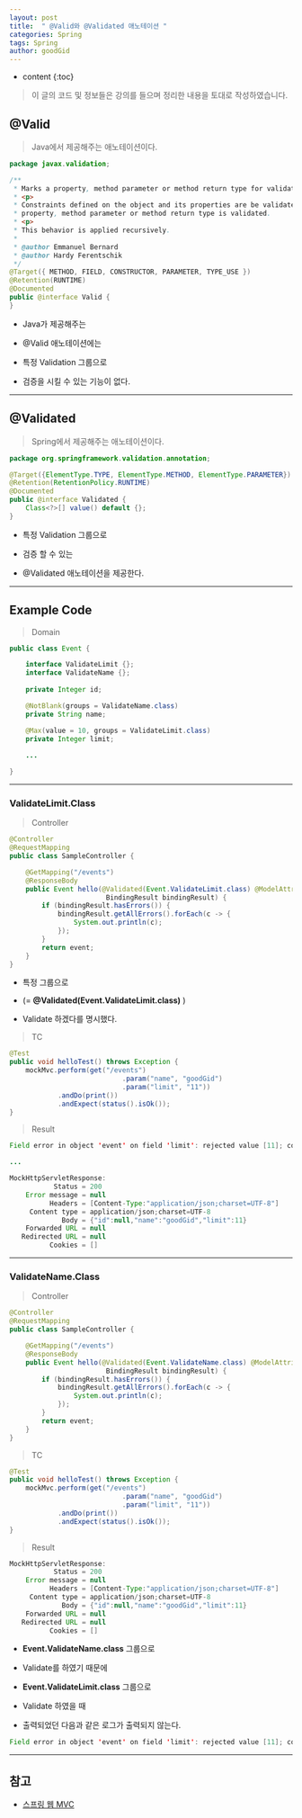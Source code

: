 ```yaml
---
layout: post
title:  " @Valid와 @Validated 애노테이션 "
categories: Spring
tags: Spring
author: goodGid
---
```

* content
{:toc}

> 이 글의 코드 및 정보들은 강의를 들으며 정리한 내용을 토대로 작성하였습니다.

## @Valid

> Java에서 제공해주는 애노테이션이다.

``` java
package javax.validation;

/**
 * Marks a property, method parameter or method return type for validation cascading.
 * <p>
 * Constraints defined on the object and its properties are be validated when the
 * property, method parameter or method return type is validated.
 * <p>
 * This behavior is applied recursively.
 *
 * @author Emmanuel Bernard
 * @author Hardy Ferentschik
 */
@Target({ METHOD, FIELD, CONSTRUCTOR, PARAMETER, TYPE_USE })
@Retention(RUNTIME)
@Documented
public @interface Valid {
}
```
* Java가 제공해주는 

* @Valid 애노테이션에는 

* 특정 Validation 그룹으로 

* 검증을 시킬 수 있는 기능이 없다.









---

## @Validated

>  Spring에서 제공해주는 애노테이션이다.

``` java
package org.springframework.validation.annotation;

@Target({ElementType.TYPE, ElementType.METHOD, ElementType.PARAMETER})
@Retention(RetentionPolicy.RUNTIME)
@Documented
public @interface Validated {
    Class<?>[] value() default {};
}
```

* 특정 Validation 그룹으로

* 검증 할 수 있는

* @Validated 애노테이션을 제공한다.


---

## Example Code

> Domain

``` java
public class Event {

    interface ValidateLimit {};
    interface ValidateName {};
    
    private Integer id;

    @NotBlank(groups = ValidateName.class)
    private String name;

    @Max(value = 10, groups = ValidateLimit.class)
    private Integer limit;
    
    ...

}
```

---

### ValidateLimit.Class

> Controller 

``` java
@Controller
@RequestMapping
public class SampleController {

    @GetMapping("/events")
    @ResponseBody
    public Event hello(@Validated(Event.ValidateLimit.class) @ModelAttribute Event event,
                        BindingResult bindingResult) {
        if (bindingResult.hasErrors()) {
            bindingResult.getAllErrors().forEach(c -> {
                System.out.println(c);
            });
        }
        return event;
    }
}
```

* 특정 그룹으로 

* (= **@Validated(Event.ValidateLimit.class)** )

* Validate 하겠다를 명시했다.

> TC

``` java
@Test
public void helloTest() throws Exception {
    mockMvc.perform(get("/events")
                            .param("name", "goodGid")
                            .param("limit", "11"))
            .andDo(print())
            .andExpect(status().isOk());
}
```

> Result

``` java
Field error in object 'event' on field 'limit': rejected value [11]; codes [Max.event.limit,Max.limit,Max.java.lang.Integer,Max]; arguments [org.springframework.context.support.DefaultMessageSourceResolvable: codes [event.limit,limit]; arguments []; default message [limit],10]; default message [must be less than or equal to 10]

...

MockHttpServletResponse:
           Status = 200
    Error message = null
          Headers = [Content-Type:"application/json;charset=UTF-8"]
     Content type = application/json;charset=UTF-8
             Body = {"id":null,"name":"goodGid","limit":11}
    Forwarded URL = null
   Redirected URL = null
          Cookies = []
```




---

### ValidateName.Class

> Controller 

``` java
@Controller
@RequestMapping
public class SampleController {

    @GetMapping("/events")
    @ResponseBody
    public Event hello(@Validated(Event.ValidateName.class) @ModelAttribute Event event,
                        BindingResult bindingResult) {
        if (bindingResult.hasErrors()) {
            bindingResult.getAllErrors().forEach(c -> {
                System.out.println(c);
            });
        }
        return event;
    }
}
```

> TC

``` java
@Test
public void helloTest() throws Exception {
    mockMvc.perform(get("/events")
                            .param("name", "goodGid")
                            .param("limit", "11"))
            .andDo(print())
            .andExpect(status().isOk());
}
```

> Result 

``` java
MockHttpServletResponse:
           Status = 200
    Error message = null
          Headers = [Content-Type:"application/json;charset=UTF-8"]
     Content type = application/json;charset=UTF-8
             Body = {"id":null,"name":"goodGid","limit":11}
    Forwarded URL = null
   Redirected URL = null
          Cookies = []
```

* **Event.ValidateName.class** 그룹으로 

* Validate를 하였기 때문에 

* **Event.ValidateLimit.class** 그룹으로

* Validate 하였을 때 

* 출력되었던 다음과 같은 로그가 출력되지 않는다.

``` java
Field error in object 'event' on field 'limit': rejected value [11]; codes [Max.event.limit,Max.limit,Max.java.lang.Integer,Max]; arguments [org.springframework.context.support.DefaultMessageSourceResolvable: codes [event.limit,limit]; arguments []; default message [limit],10]; default message [must be less than or equal to 10]
```

---

## 참고

* [스프링 웹 MVC](https://www.inflearn.com/course/%EC%9B%B9-mvc)

